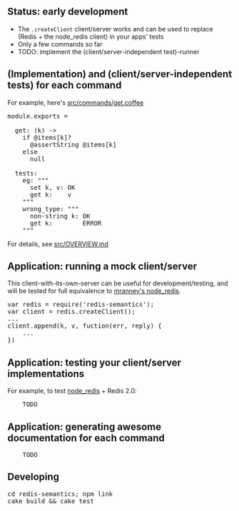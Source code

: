 
## Status: early development

* The <code>.createClient</code> client/server works and can be used to replace (Redis + the node_redis client) in your apps' tests
* Only a few commands so far
* TODO: implement the (client/server-independent test)-runner

## (Implementation) and (client/server-independent tests) for each command

For example, here's [src/commands/get.coffee](https://github.com/andrewschaaf/redis-semantics/blob/master/src/commands/get.coffee)
<pre>
module.exports =
  
  get: (k) ->
    if @items[k]?
      @assertString @items[k]
    else
      null
  
  tests:
    eg: """
      set k, v: OK
      get k:    v
    """
    wrong_type: """
      non-string k: OK
      get k:        ERROR
    """
</pre>

For details, see [src/OVERVIEW.md](https://github.com/andrewschaaf/redis-semantics/blob/master/src/OVERVIEW.md)


## Application: running a mock client/server

This client-with-its-own-server can be useful for development/testing, and will be tested for full equivalence to [mranney's node_redis](https://github.com/mranney/node_redis).

<pre>
var redis = require('redis-semantics');
var client = redis.createClient();
...
client.append(k, v, fuction(err, reply) {
    ...
})
</pre>

## Application: testing your client/server implementations

For example, to test [node_redis](https://github.com/mranney/node_redis) + Redis 2.0:

<pre>
    TODO
</pre>

## Application: generating awesome documentation for each command

<pre>
    TODO
</pre>

## Developing
<pre>
cd redis-semantics; npm link
cake build &amp;&amp; cake test
</pre>